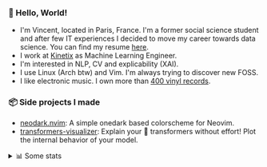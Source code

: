 ### 👋 Hello, World!

- I'm Vincent, located in Paris, France. I'm a former social science student and after few IT experiences I decided to move my career towards data science. You can find my resume [here](https://raw.githubusercontent.com/VDuchauffour/resume/main/resume.pdf).
- I work at <a href="https://www.kinetix.tech/">Kinetix<a/> as Machine Learning Engineer.
- I'm interested in NLP, CV and explicability (XAI).
- I use Linux (Arch btw) and Vim. I'm always trying to discover new FOSS.
- I like electronic music. I own more than <a href="https://www.discogs.com/user/Voigt_Kampff/collection">400 vinyl records<a/>.

### 📦 Side projects I made
  
- [neodark.nvim](https://github.com/VDuchauffour/neodark.nvim): A simple onedark based colorscheme for Neovim.
- [transformers-visualizer](https://github.com/VDuchauffour/transformers-visualizer): Explain your 🤗 transformers without effort! Plot the internal behavior of your model. 

<details><summary>📊 Some stats</summary>  
  
<p align="center">
  <img alt="VDuchauffour's github stats" src="https://github-readme-stats.vercel.app/api?username=VDuchauffour&count_private=true&include_all_commits=true&show_icons=true&theme=react"/>
  <br />
  <img alt="VDuchauffour's streak stats" src="https://streak-stats.demolab.com?user=VDuchauffour&theme=react"/>
  <br />
  <img alt="VDuchauffour's language stats" src="https://github-readme-stats.vercel.app/api/top-langs/?username=VDuchauffour&count_private=true&include_all_commits=true&show_icons=true&layout=compact&theme=react"/>
  <!--   <br />
  <img alt="VDuchauffour's Wakatime stats" src="https://github-readme-stats.vercel.app/api/wakatime?username=VDuchauffour&theme=react"/> -->
</p>

#### 🧭 Wakatime stats
<!--START_SECTION:waka-->
![Code Time](http://img.shields.io/badge/Code%20Time-633%20hrs%205%20mins-blue)

![Lines of code](https://img.shields.io/badge/From%20Hello%20World%20I%27ve%20Written-159.1%20thousand%20lines%20of%20code-blue)

**🐱 My GitHub Data** 

> 📦 26.5 kB Used in GitHub's Storage 
 > 
> 🏆 1,459 Contributions in the Year 2023
 > 
> 🚫 Not Opted to Hire
 > 
> 📜 7 Public Repositories 
 > 
> 🔑 2 Private Repositories 
 > 
**I'm an Early 🐤** 

```text
🌞 Morning                199 commits         ██░░░░░░░░░░░░░░░░░░░░░░░   08.52 % 
🌆 Daytime                1400 commits        ███████████████░░░░░░░░░░   59.93 % 
🌃 Evening                621 commits         ███████░░░░░░░░░░░░░░░░░░   26.58 % 
🌙 Night                  116 commits         █░░░░░░░░░░░░░░░░░░░░░░░░   04.97 % 
```
📅 **I'm Most Productive on Monday** 

```text
Monday                   550 commits         ██████░░░░░░░░░░░░░░░░░░░   23.54 % 
Tuesday                  351 commits         ████░░░░░░░░░░░░░░░░░░░░░   15.03 % 
Wednesday                420 commits         ████░░░░░░░░░░░░░░░░░░░░░   17.98 % 
Thursday                 473 commits         █████░░░░░░░░░░░░░░░░░░░░   20.25 % 
Friday                   448 commits         █████░░░░░░░░░░░░░░░░░░░░   19.18 % 
Saturday                 31 commits          ░░░░░░░░░░░░░░░░░░░░░░░░░   01.33 % 
Sunday                   63 commits          █░░░░░░░░░░░░░░░░░░░░░░░░   02.70 % 
```


📊 **This Week I Spent My Time On** 

```text
💬 Programming Languages: 
Python                   12 hrs 34 mins      ████████████░░░░░░░░░░░░░   48.50 % 
YAML                     4 hrs 39 mins       ████░░░░░░░░░░░░░░░░░░░░░   17.97 % 
TeX                      1 hr 36 mins        ██░░░░░░░░░░░░░░░░░░░░░░░   06.19 % 
Bash                     1 hr 33 mins        ██░░░░░░░░░░░░░░░░░░░░░░░   06.03 % 
JSON                     1 hr 29 mins        █░░░░░░░░░░░░░░░░░░░░░░░░   05.74 % 
```


 Last Updated on 28/04/2023 00:39:27 UTC
<!--END_SECTION:waka-->
</details>
